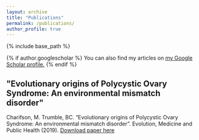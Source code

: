 ```yaml
---
layout: archive
title: "Publications"
permalink: /publications/
author_profile: true
---
```

{% include base_path %}

{% if author.googlescholar %}
  You can also find my articles on <u><a href="{{author.googlescholar}}">my Google Scholar profile</a>.</u>
{% endif %}


## "Evolutionary origins of Polycystic Ovary Syndrome: An environmental mismatch disorder"
Charifson, M. Trumble, BC. “Evolutionary origins of Polycystic Ovary Syndrome: An environmental mismatch disorder”. Evolution, Medicine and Public Health (2019). [Download paper here](https://doi.org/10.1093/emph/eoz011)
